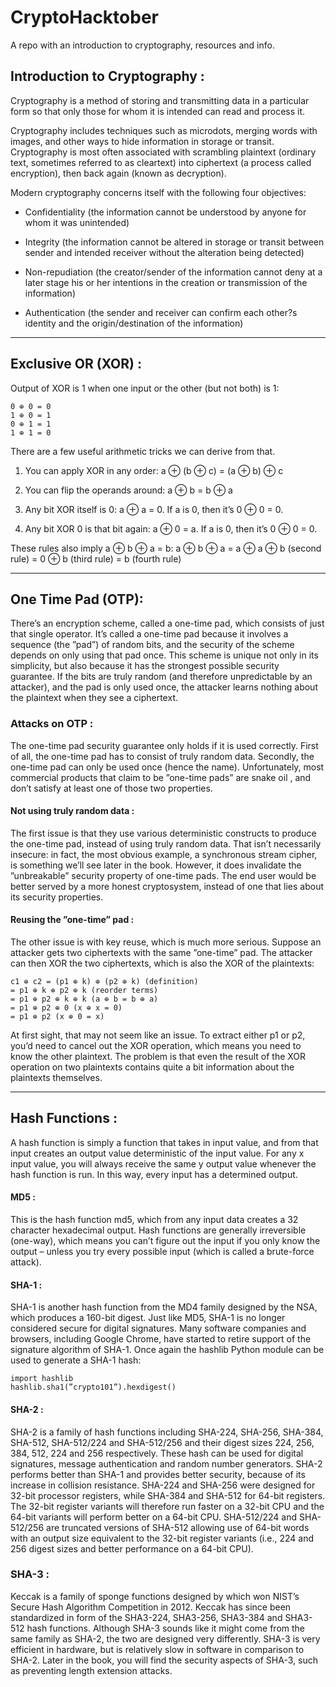 # CryptoHacktober
A repo with an introduction to cryptography, resources and info.

## Introduction to Cryptography :
Cryptography is a method of storing and transmitting data in a particular form so that only those for whom it is intended can read and process it.      

Cryptography includes techniques such as microdots, merging words with images, and other ways to hide information in storage or transit. Cryptography is most often associated with scrambling plaintext (ordinary text, sometimes referred to as cleartext) into ciphertext (a process called encryption), then back again (known as decryption). 

Modern cryptography concerns itself with the following four objectives:

* Confidentiality (the information cannot be understood by anyone for whom it was unintended)

* Integrity (the information cannot be altered in storage or transit between sender and intended receiver without the alteration being detected)

* Non-repudiation (the creator/sender of the information cannot deny at a later stage his or her intentions in the creation or transmission of the information)

* Authentication (the sender and receiver can confirm each other?s identity and the origin/destination of the information)

----
## Exclusive OR (XOR) :

Output of XOR is 1 when one input or the other (but not both) is 1:
```
0 ⊕ 0 = 0 
1 ⊕ 0 = 1
0 ⊕ 1 = 1 
1 ⊕ 1 = 0
```
There are a few useful arithmetic tricks we can derive from that.

1. You can apply XOR in any order: a ⊕ (b ⊕ c) = (a ⊕ b) ⊕ c

2. You can flip the operands around: a ⊕ b = b ⊕ a

3. Any bit XOR itself is 0: a ⊕ a = 0. If a is 0, then it’s 0 ⊕ 0 = 0.

4. Any bit XOR 0 is that bit again: a ⊕ 0 = a. If a is 0, then it’s 0 ⊕ 0 = 0.

These rules also imply a ⊕ b ⊕ a = b:
a ⊕ b ⊕ a = a ⊕ a ⊕ b (second rule)
= 0 ⊕ b (third rule)
= b (fourth rule)

-----

## One Time Pad (OTP):

There’s an encryption scheme, called a one-time pad, which consists of just that single operator. It’s called a one-time pad because it involves a sequence (the ”pad”) of random bits, and the security of the scheme depends on only using that pad once.
This scheme is unique not only in its simplicity, but also because it has the strongest possible security guarantee. If the bits are truly random (and therefore unpredictable by an attacker), and the pad is only used once, the attacker learns nothing about the plaintext when they see a ciphertext.

### Attacks on OTP : 
The one-time pad security guarantee only holds if it is used correctly. First of all, the one-time pad has to consist of truly
random data. Secondly, the one-time pad can only be used once (hence the name). Unfortunately, most commercial products that 
claim to be ”one-time pads” are snake oil , and don’t satisfy at least one of those two properties. 

#### Not using truly random data :

The first issue is that they use various deterministic constructs to produce the one-time pad, instead of using truly
random data. That isn’t necessarily insecure: in fact, the most obvious example, a synchronous stream cipher, is something 
we’ll see later in the book. However, it does invalidate the ”unbreakable” security property of one-time pads. The end user
would be better served by a more honest cryptosystem, instead of one that lies about its security properties.

#### Reusing the ”one-time” pad :
The other issue is with key reuse, which is much more serious. Suppose an attacker gets two ciphertexts with the same ”one-time” pad. The attacker can then XOR the two ciphertexts, which is also the XOR of the plaintexts:

```
c1 ⊕ c2 = (p1 ⊕ k) ⊕ (p2 ⊕ k) (definition)
= p1 ⊕ k ⊕ p2 ⊕ k (reorder terms)
= p1 ⊕ p2 ⊕ k ⊕ k (a ⊕ b = b ⊕ a)
= p1 ⊕ p2 ⊕ 0 (x ⊕ x = 0)
= p1 ⊕ p2 (x ⊕ 0 = x)
```

At first sight, that may not seem like an issue. To extract either p1 or p2, you’d need to cancel out the XOR operation, which means you need to know the other plaintext. The problem is that even the result of the XOR operation on two plaintexts contains quite a bit information about the plaintexts themselves.


---

## Hash Functions : 

A hash function is simply a function that takes in input value, and from that input creates an output value deterministic of
the input value. For any x input value, you will always receive the same y output value whenever the hash function is run. 
In this way, every input has a determined output.

#### MD5 : 
This is the hash function md5, which from any input data creates a 32 character hexadecimal output. Hash functions are 
generally irreversible (one-way), which means you can’t figure out the input if you only know the output – unless you try 
every possible input (which is called a brute-force attack). 

#### SHA-1 : 
SHA-1 is another hash function from the MD4 family designed by the NSA, which produces a 160-bit digest. Just like MD5, SHA-1 
is no longer considered secure for digital signatures. Many software companies and browsers, including Google Chrome, have 
started to retire support of the signature algorithm of SHA-1. 
Once again the hashlib Python module can be used to generate a SHA-1 hash:
```
import hashlib
hashlib.sha1(”crypto101”).hexdigest()
```
#### SHA-2 :
SHA-2 is a family of hash functions including SHA-224, SHA-256, SHA-384, SHA-512, SHA-512/224 and SHA-512/256 and their
digest sizes 224, 256, 384, 512, 224 and 256 respectively. These hash can be used for digital signatures, message 
authentication and random number generators. SHA-2 performs better than SHA-1 and provides better security, 
because of its increase in collision resistance.
SHA-224 and SHA-256 were designed for 32-bit processor registers, while SHA-384 and SHA-512 for 64-bit registers. The 32-bit
register variants will therefore run faster on a 32-bit CPU and the 64-bit variants will perform better on a 64-bit CPU. 
SHA-512/224 and SHA-512/256 are truncated versions of SHA-512 allowing use of 64-bit words with an output size equivalent to 
the 32-bit register variants (i.e., 224 and 256 digest sizes and better performance on a 64-bit CPU).

### SHA-3 :
Keccak is a family of sponge functions designed by which won NIST’s Secure Hash Algorithm Competition in 2012. Keccak has 
since been standardized in form of the SHA3-224, SHA3-256, SHA3-384 and SHA3-512 hash functions.
Although SHA-3 sounds like it might come from the same family as SHA-2, the two are designed very differently. SHA-3 is very 
efficient in hardware, but is relatively slow in software in comparison to SHA-2. Later in the book, you will find the 
security aspects of SHA-3, such as preventing length extension attacks.
